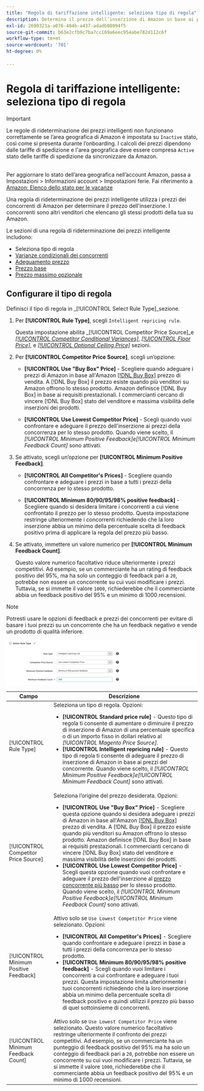 ```yaml
---
title: "Regola di tariffazione intelligente: seleziona tipo di regola"
description: Determina il prezzo dell’inserzione di Amazon in base ai prezzi della concorrenza creando una regola di rideterminazione intelligente dei prezzi.
exl-id: 2690323a-a076-484b-a437-adadb08094f5
source-git-commit: b63e2cfb9c7ba7cc169a6eec954abe782d112c6f
workflow-type: tm+mt
source-wordcount: '701'
ht-degree: 0%

---
```


# Regola di tariffazione intelligente: seleziona tipo di regola

>[!IMPORTANT]
>
>Le regole di rideterminazione dei prezzi intelligenti non funzionano correttamente se l’area geografica di Amazon è impostata su `Inactive` stato, così come si presenta durante l’onboarding. I calcoli dei prezzi dipendono dalle tariffe di spedizione e l&#39;area geografica deve essere compresa `Active` stato delle tariffe di spedizione da sincronizzare da Amazon.<br><br>
>
>Per aggiornare lo stato dell’area geografica nell’account Amazon, passa a Impostazioni > Informazioni account > Impostazioni ferie. Fai riferimento a [Amazon: Elenco dello stato per le vacanze](https://sellercentral.amazon.com/gp/help/help.html?itemID=200135620/&quot;target=&quot;_blank)

Una regola di rideterminazione dei prezzi intelligente utilizza i prezzi dei concorrenti di Amazon per determinare il prezzo dell&#39;inserzione. I concorrenti sono altri venditori che elencano gli stessi prodotti della tua su Amazon.

Le sezioni di una regola di rideterminazione dei prezzi intelligente includono:

- Seleziona tipo di regola
- [Varianze condizionali dei concorrenti](./competitor-conditional-variances.md)
- [Adeguamento prezzo](./price-adjustment.md)
- [Prezzo base](./floor-price.md)
- [Prezzo massimo opzionale](./optional-ceiling-price.md)

## Configurare il tipo di regola

Definisci il tipo di regola in _[!UICONTROL Select Rule Type]_sezione.

1. Per **[!UICONTROL Rule Type]**, scegli `Intelligent repricing rule`.

   Questa impostazione abilita _[!UICONTROL Competitor Price Source]_e [_[!UICONTROL Competitor Conditional Variances]_](./competitor-conditional-variances.md), [_[!UICONTROL Floor Price]_](./floor-price.md), e [_[!UICONTROL Optional Ceiling Price]_](./optional-ceiling-price.md) sezioni.

1. Per **[!UICONTROL Competitor Price Source]**, scegli un’opzione:

   - **[!UICONTROL Use "Buy Box" Price]** - Scegliere quando adeguare i prezzi di Amazon in base all&#39;Amazon [[!DNL Buy Box]](./buy-box-competitor-pricing.md) prezzo di vendita. A [!DNL Buy Box] il prezzo esiste quando più venditori su Amazon offrono lo stesso prodotto. Amazon definisce [!DNL Buy Box] in base ai requisiti prestazionali. I commercianti cercano di vincere [!DNL Buy Box] stato del venditore e massima visibilità delle inserzioni dei prodotti.

   - **[!UICONTROL Use Lowest Competitor Price]** - Scegli quando vuoi confrontare e adeguare il prezzo dell&#39;inserzione ai prezzi della concorrenza per lo stesso prodotto. Quando viene scelto, il _[!UICONTROL Minimum Positive Feedback]_e_[!UICONTROL Minimum Feedback Count]_ sono attivati.

1. Se attivato, scegli un’opzione per **[!UICONTROL Minimum Positive Feedback]**.

   - **[!UICONTROL All Competitor's Prices]** - Scegliere quando confrontare e adeguare i prezzi in base a tutti i prezzi della concorrenza per lo stesso prodotto.

   - **[!UICONTROL Minimum 80/90/95/98% positive feedback]** - Scegliere quando si desidera limitare i concorrenti a cui viene confrontato il prezzo per lo stesso prodotto. Questa impostazione restringe ulteriormente i concorrenti richiedendo che la loro inserzione abbia un minimo della percentuale scelta di feedback positivo prima di applicare la regola del prezzo più basso.

1. Se attivato, immettere un valore numerico per **[!UICONTROL Minimum Feedback Count]**.

   Questo valore numerico facoltativo riduce ulteriormente i prezzi competitivi. Ad esempio, se un commerciante ha un rating di feedback positivo del 95%, ma ha solo un conteggio di feedback pari a `20`, potrebbe non essere un concorrente su cui vuoi modificare i prezzi. Tuttavia, se si immette il valore `1000`, richiederebbe che il commerciante abbia un feedback positivo del 95% e un minimo di 1000 recensioni.

>[!NOTE]
>
>Potresti usare le opzioni di feedback e prezzi dei concorrenti per evitare di basare i tuoi prezzi su un concorrente che ha un feedback negativo e vende un prodotto di qualità inferiore.

![Regola di rideterminazione prezzi intelligente: seleziona tipo di regola](assets/ob-intelligent-price-rule-type.png)

| Campo | Descrizione |
|--- |--- |
| [!UICONTROL Rule Type] | Seleziona un tipo di regola. Opzioni:<ul><li>**[!UICONTROL Standard price rule]** - Questo tipo di regola ti consente di aumentare o diminuire il prezzo di inserzione di Amazon di una percentuale specifica o di un importo fisso in dollari relativo al _[!UICONTROL Magento Price Source]_. </li><li>**[!UICONTROL Intelligent repricing rule]** - Questo tipo di regola ti consente di adeguare il prezzo di inserzione di Amazon in base ai prezzi del concorrente. Quando viene scelto, il _[!UICONTROL Minimum Positive Feedback]_e_[!UICONTROL Minimum Feedback Count]_ sono attivati.</li></ul> |
| [!UICONTROL Competitor Price Source] | Seleziona l’origine del prezzo desiderata. Opzioni:<ul><li>**[!UICONTROL Use "Buy Box" Price]** - Scegliere questa opzione quando si desidera adeguare i prezzi di Amazon in base all&#39;Amazon [[!DNL Buy Box]](./buy-box-competitor-pricing.md) prezzo di vendita. A [!DNL Buy Box] il prezzo esiste quando più venditori su Amazon offrono lo stesso prodotto. Amazon definisce [!DNL Buy Box] in base ai requisiti prestazionali. I commercianti cercano di vincere [!DNL Buy Box] stato del venditore e massima visibilità delle inserzioni dei prodotti.</li><li>**[!UICONTROL Use Lowest Competitor Price]** - Scegli questa opzione quando vuoi confrontare e adeguare il prezzo dell&#39;inserzione al [prezzo concorrente più basso](./lowest-competitor-pricing.md) per lo stesso prodotto. Quando viene scelto, il _[!UICONTROL Minimum Positive Feedback]_e_[!UICONTROL Minimum Feedback Count]_ sono attivati.</li></ul> |
| [!UICONTROL Minimum Positive Feedback] | Attivo solo se `Use Lowest Competitor Price` viene selezionato. Opzioni:<ul><li>**[!UICONTROL All Competitor's Prices]** - Scegliere quando confrontare e adeguare i prezzi in base a tutti i prezzi della concorrenza per lo stesso prodotto.</li><li>**[!UICONTROL Minimum 80/90/95/98% positive feedback]** - Scegli quando vuoi limitare i concorrenti a cui confrontare e adeguare i tuoi prezzi. Questa impostazione limita ulteriormente i tuoi concorrenti richiedendo che la loro inserzione abbia un minimo della percentuale scelta di feedback positivo e quindi utilizzi il prezzo più basso di quel sottoinsieme di concorrenti.</li></ul> |
| [!UICONTROL Minimum Feedback Count] | Attivo solo se `Use Lowest Competitor Price` viene selezionato. Questo valore numerico facoltativo restringe ulteriormente il confronto dei prezzi competitivi. Ad esempio, se un commerciante ha un punteggio di feedback positivo del 95% ma ha solo un conteggio di feedback pari a `20`, potrebbe non essere un concorrente su cui vuoi modificare i prezzi. Tuttavia, se si immette il valore `1000`, richiederebbe che il commerciante abbia un feedback positivo del 95% e un minimo di 1000 recensioni. |
